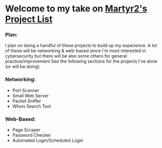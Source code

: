 # Welcome to my take on [Martyr2's Project List](https://www.dreamincode.net/forums/topic/78802-martyr2s-mega-project-ideas-list/)

### Plan:
I plan on doing a handful of these projects to build up my experience.
A lot of these will be networking & web-based since I'm most interested in cybersecurity but there will be also some others for general practice/improvement
See the following sections for the projects I've done (or will be doing).

### Networking:
- Port Scanner
- Small Web Server
- Packet Sniffer
- Whois Search Tool

### Web-Based:
- Page Scraper
- Password Checker
- Automated Login/Scheduled Login

